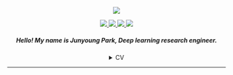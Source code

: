 <div align="center">

<p align="center">
    <img src="https://capsule-render.vercel.app/api?type=waving&color=0:FFFFFF,100:B5FF89&height=150&section=header&text=&fontSize=35&fontAlignY=30&fontColor=FFFFFF" />
</p>

<div align="center">
    <span>
      <a href="https://junia3.github.io">
        <img src="https://img.shields.io/badge/GitHub Blog-red?style=flat-square&logo=GitHub Sponsors&logoColor=white"/>
      </a>
    </span>
    <span>
      <a href="mailto:jun_yonsei@yonsei.ac.kr">
        <img src="https://img.shields.io/badge/Email-black?style=flat-square&logo=Gmail&logoColor=white"/>
      </a>
    </span>
    <span>
      <a href="https://www.instagram.com/6unoyunr/">
        <img src="https://img.shields.io/badge/Instagram-ff69b4?style=flat-square&logo=Instagram&logoColor=white"/>
      </a>
    </span>
    <span>
      <a href="https://www.facebook.com/jyyonsei">
        <img src="https://img.shields.io/badge/Facebook-blue?style=flat-square&logo=Facebook&logoColor=white"/>
      </a>
    </span>

##### Hello! My name is Junyoung Park, Deep learning research engineer.       

<details>
<summary>CV</summary>

## ✍️ OBJECTIVE
##### Reseach on deep learning

## 💻 WORK EXPERIENCE
#### Math Academy, Seoul/South Korea (02/2016 ~ 07/2022)   
#### Teaching assistant for C language courses in Yonsei University, Seoul/South Korea (2020, 2021)   
#### Yonsei University/Digital Signal Processing Lab (05/2021 ~ 08/2021)   
#### Yonsei University, Seoul/Digital Image Media Lab (09/2021 ~ Present)   

## 🎓 EDUCATION
#### Bachelor Degree of Electrical and Electronic engineering (03/2016 ~ 08/2022)   
##### (Yonsei University, Seoul)   
#### Master Degree of Electrical and Elecronic engineering (09/2022 ~ Present)   
##### (Yonsei University, Seoul)   

## ⌨️ ADDITIONAL SKILLS
<span>
    <img src="https://img.shields.io/badge/ C language-blueviolet?style=flat-square&logo=C&logoColor=white"/>
</span>
<span>
    <img src="https://img.shields.io/badge/ Matlab-red?style=flat-square"/>
</span>
<span>
    <img src="https://img.shields.io/badge/ Python-informational?style=flat-square&logo=Python&logoColor=white"/>
</span>
   
<span>
    <img src="https://img.shields.io/badge/ HTML-yellow?style=flat-square&logo=HTML5&logoColor=white"/>
</span>
<span>
    <img src="https://img.shields.io/badge/ CSS-darkorange?style=flat-square&logo=CSS3&logoColor=white"/>
</span>
<span>
    <img src="https://img.shields.io/badge/ jQuery-white?style=flat-square&logo=jQuery&logoColor=black"/>
</span>
<span>
    <img src="https://img.shields.io/badge/ JavaScript-white?style=flat-square&logo=JavaScript&logoColor=black"/>
</span>
<span>
    <img src="https://img.shields.io/badge/ LaTeX-black?style=flat-square&logo=LaTeX&logoColor=white"/>
</span>
</div>
</div>

---

</details>
